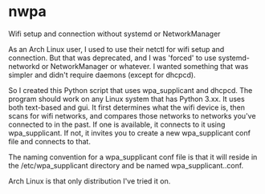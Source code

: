 # nwpa
Wifi setup and connection without systemd or NetworkManager

As an Arch Linux user, I used to use their netctl for wifi setup and connection. But that was deprecated, and I was 'forced' to use systemd-networkd or NetworkManager or whatever. I wanted something that was simpler and didn't require daemons (except for dhcpcd).

So I created this Python script that uses wpa_supplicant and dhcpcd. The program should work on any Linux system that has Python 3.xx. It uses both text-based and gui. It first determines what the wifi device is, then scans for wifi networks, and compares those networks to networks you've connected to in the past. If one is available, it connects to it using wpa_supplicant. If not, it invites you to create a new wpa_supplicant conf file and connects to that. 

The naming convention for a wpa_supplicant conf file is that it will reside in the /etc/wpa_supplicant directory and be named wpa_supplicant.<SSID>.conf.

Arch Linux is that only distribution I've tried it on.

